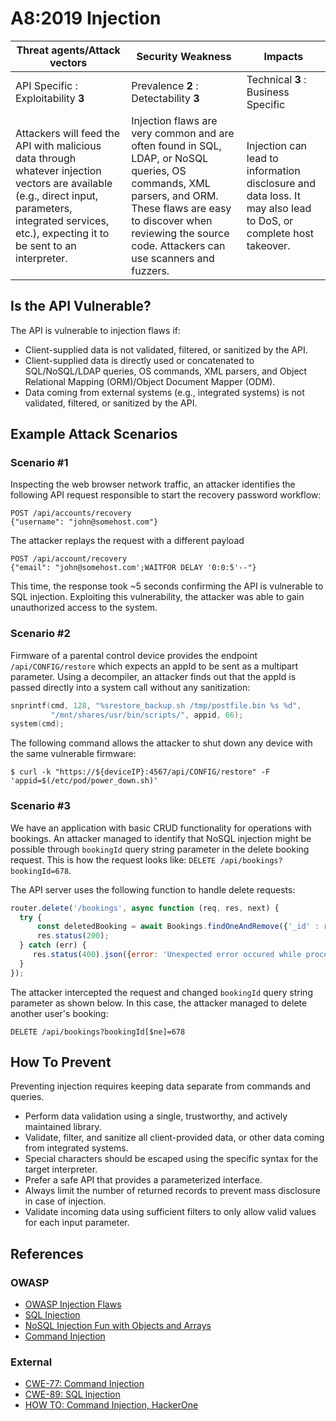 A8:2019 Injection
=================

| Threat agents/Attack vectors | Security Weakness | Impacts |
| - | - | - |
| API Specific : Exploitability **3** | Prevalence **2** : Detectability **3** | Technical **3** : Business Specific |
| Attackers will feed the API with malicious data through whatever injection vectors are available (e.g., direct input, parameters, integrated services, etc.), expecting it to be sent to an interpreter. | Injection flaws are very common and are often found in SQL, LDAP, or NoSQL queries, OS commands, XML parsers, and ORM. These flaws are easy to discover when reviewing the source code. Attackers can use scanners and fuzzers. | Injection can lead to information disclosure and data loss. It may also lead to DoS, or complete host takeover. |

## Is the API Vulnerable?

The API is vulnerable to injection flaws if:

* Client-supplied data is not validated, filtered, or sanitized by the API.
* Client-supplied data is directly used or concatenated to SQL/NoSQL/LDAP
  queries, OS commands, XML parsers, and Object Relational Mapping (ORM)/Object
  Document Mapper (ODM).
* Data coming from external systems (e.g., integrated systems) is not validated,
  filtered, or sanitized by the API.

## Example Attack Scenarios

### Scenario #1

Inspecting the web browser network traffic, an attacker identifies the following
API request responsible to start the recovery password workflow:

```
POST /api/accounts/recovery
{"username": "john@somehost.com"}
```

The attacker replays the request with a different payload

```
POST /api/account/recovery
{"email": "john@somehost.com';WAITFOR DELAY '0:0:5'--"}
```

This time, the response took ~5 seconds confirming the API is vulnerable to SQL
injection. Exploiting this vulnerability, the attacker was able to gain
unauthorized access to the system.

### Scenario #2

Firmware of a parental control device provides the endpoint
`/api/CONFIG/restore` which expects an appId to be sent as a multipart
parameter. Using a decompiler, an attacker finds out that the appId is passed
directly into a system call without any sanitization:

```c
snprintf(cmd, 128, "%srestore_backup.sh /tmp/postfile.bin %s %d",
         "/mnt/shares/usr/bin/scripts/", appid, 66);
system(cmd);
```

The following command allows the attacker to shut down any device with the same
vulnerable firmware:

```
$ curl -k "https://${deviceIP}:4567/api/CONFIG/restore" -F 'appid=$(/etc/pod/power_down.sh)'
```

### Scenario #3

We have an application with basic CRUD functionality for operations with
bookings. An attacker managed to identify that NoSQL injection might be possible
through `bookingId` query string parameter in the delete booking request. This
is how the request looks like: `DELETE /api/bookings?bookingId=678`.

The API server uses the following function to handle delete requests:

```javascript
router.delete('/bookings', async function (req, res, next) {
  try {
      const deletedBooking = await Bookings.findOneAndRemove({'_id' : req.query.bookingId});
      res.status(200);
  } catch (err) {
     res.status(400).json({error: 'Unexpected error occured while processing a request'});
  }
});
```

The attacker intercepted the request and changed `bookingId` query string
parameter as shown below. In this case, the attacker managed to delete another
user's booking:

```
DELETE /api/bookings?bookingId[$ne]=678
```

## How To Prevent

Preventing injection requires keeping data separate from commands and queries.

* Perform data validation using a single, trustworthy, and actively maintained
  library.
* Validate, filter, and sanitize all client-provided data, or other data coming
  from integrated systems.
* Special characters should be escaped using the specific syntax for the target
  interpreter.
* Prefer a safe API that provides a parameterized interface.
* Always limit the number of returned records to prevent mass disclosure in case
  of injection.
* Validate incoming data using sufficient filters to only allow valid values for
  each input parameter.

## References

### OWASP

* [OWASP Injection Flaws][1]
* [SQL Injection][2]
* [NoSQL Injection Fun with Objects and Arrays][3]
* [Command Injection][4]

### External

* [CWE-77: Command Injection][5]
* [CWE-89: SQL Injection][6]
* [HOW TO: Command Injection, HackerOne][7]

[1]: https://www.owasp.org/index.php/Injection_Flaws
[2]: https://www.owasp.org/index.php/SQL_Injection
[3]: https://www.owasp.org/images/e/ed/GOD16-NOSQL.pdf
[4]: https://www.owasp.org/index.php/Command_Injection
[5]: https://cwe.mitre.org/data/definitions/77.html
[6]: https://cwe.mitre.org/data/definitions/89.html
[7]: https://www.hackerone.com/blog/how-to-command-injections
